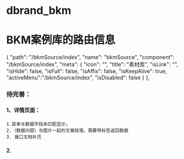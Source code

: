 # dbrand_bkm
# BKM案例库的路由信息
  {
    "path": "/bkmSource/index",
    "name": "bkmSource",
    "component": "/bkmSource/index",
    "meta": {
      "icon": "",
      "title": "素材库",
      "isLink": "",
      "isHide": false,
      "isFull": false,
      "isAffix": false,
      "isKeepAlive": true,
      "activeMenu":"/bkmSource/index",
      "isDisabled": false
    }
  },

### 待完善：
  #### 1、详情页面：
    1.菜单与数据字段未匹配显示;
    2.（数据问题）与图片一起的文案段落，需要带标签返回数据
    3. 接口文档补充
  #### 2.
